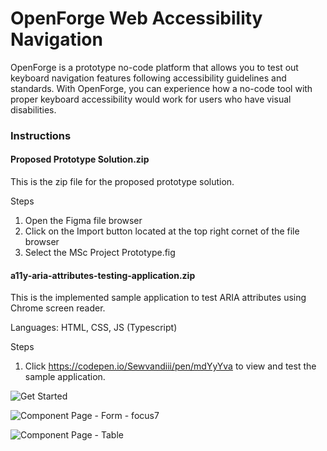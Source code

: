 # OpenForge Web Accessibility Navigation

OpenForge is a prototype no-code platform that allows you to test out keyboard navigation features following accessibility guidelines and standards. With OpenForge, you can experience how a no-code tool with proper keyboard accessibility would work for users who have visual disabilities.

### Instructions

#### Proposed Prototype Solution.zip
This is the zip file for the proposed prototype solution.

Steps
1. Open the Figma file browser
2. Click on the Import button located at the top right cornet of the file browser
3. Select the MSc Project Prototype.fig


#### a11y-aria-attributes-testing-application.zip
This is the implemented sample application to test ARIA attributes using Chrome screen reader.

Languages: HTML, CSS, JS (Typescript)

Steps
1. Click https://codepen.io/Sewvandiii/pen/mdYyYva to view and test the sample application.


![Get Started](https://github.com/Sewvandiii/OpenForge-Web-A11y-Navigation/assets/61576355/7de44924-f7ac-42ca-97b7-47c3d837dcca)

![Component Page - Form - focus7](https://github.com/Sewvandiii/OpenForge-Web-A11y-Navigation/assets/61576355/988f5891-bf7e-46c0-9029-2dd1470f7e6f)

![Component Page - Table](https://github.com/Sewvandiii/OpenForge-Web-A11y-Navigation/assets/61576355/cd08e14b-d807-47cb-8b71-2c4bc3703634)




